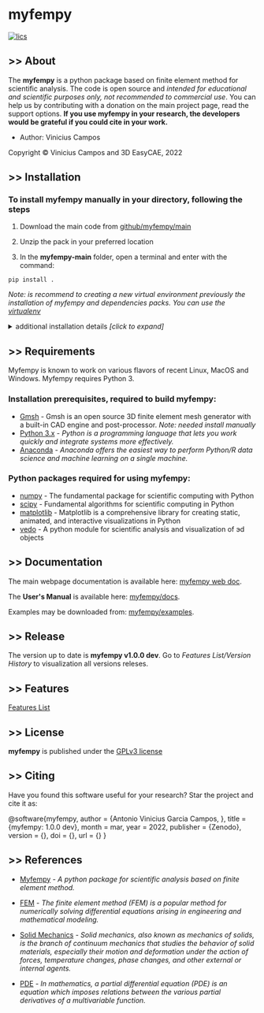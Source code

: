 # myfempy


[![lics](https://img.shields.io/badge/license-GPL-blue.svg)](https://en.wikipedia.org/wiki/GNU_General_Public_License)

<!-- [![DOI](https://orcid.org/0000-0003-1678-384X)](https://orcid.org/0000-0003-1678-384X)

[![Downloads](https://pepy.tech/badge/vedo)](https://pepy.tech/project/vedo)

[![CircleCI](https://circleci.com/gh/marcomusy/vedo.svg?style=svg)](https://circleci.com/gh/marcomusy/vedo) -->


## >> About
The **myfempy** is a python package based on finite element method for scientific analysis. The code is open source and *intended for educational and scientific purposes only, not recommended to commercial use*. You can help us by contributing with a donation on the main project page, read the support options. **If you use myfempy in your research, the  developers would be grateful if you could cite in your work.**

- Author: Vinicius Campos

Copyright © Vinicius Campos and 3D EasyCAE, 2022

## >> Installation
### To install myfempy manually in your directory, following the steps

1. Download the main code from [github/myfempy/main](https://github.com/easycae-3d/myfempy/tree/main)

2. Unzip the pack in your preferred location

3. In the **myfempy-main** folder, open a terminal and enter with the command:

```
pip install .
```

*Note: is recommend to creating a new virtual environment previously the installation of myfempy and dependencies packs. You can use the [virtualenv](https://virtualenv.pypa.io/en/latest/)* 

<details>
<summary>additional installation details <i>[click to expand]</i> </summary>

- To install updated dependencies, use the  ```pip install``` from packs, as follows

```
pip install numpy, scipy, matplotlib, vedo
```

</details>

## >> Requirements

Myfempy is known to work on various flavors of recent Linux, MacOS and Windows. Myfempy requires Python 3.

### Installation prerequisites, required to build myfempy:
- [Gmsh](https://gmsh.info/) - Gmsh is an open source 3D finite element mesh generator with a built-in CAD engine and post-processor. *Note: needed install manually*
- [Python 3.x](https://www.python.org/) - *Python is a programming language that lets you work quickly and integrate systems more effectively.*
- [Anaconda](https://www.anaconda.com/) - *Anaconda offers the easiest way to perform Python/R data science and machine learning on a single machine.*

### Python packages required for using myfempy:
- [numpy](https://numpy.org/) - The fundamental package for scientific computing with Python
- [scipy](https://scipy.org/) - Fundamental algorithms for scientific computing in Python
- [matplotlib](https://matplotlib.org/) - Matplotlib is a comprehensive library for creating static, animated, and interactive visualizations in Python
- [vedo](https://vedo.embl.es/) - A python module for scientific analysis and visualization of эd objects


## >> Documentation
The main webpage documentation is available here: [myfempy web doc](https://myfempy.readthedocs.io/).

The **User's Manual** is available here: [myfempy/docs](https://github.com/easycae-3d/myfempy/blob/main/docs/Users_Manual.pdf).

Examples may be downloaded from: [myfempy/examples](https://github.com/easycae-3d/myfempy/tree/main/examples).

## >> Release

The version up to date is **myfempy v1.0.0 dev**. Go to *Features List/Version History* to visualization all versions releses.

## >> Features

[Features List](https://docs.google.com/spreadsheets/d/1k9kiXk2PPuUvcsiukAni005zQc-IOCmP2r-Z6B02304/edit?usp=sharing)


## >> License

**myfempy** is published under the [GPLv3 license](https://en.wikipedia.org/wiki/GNU_General_Public_License)

<!-- ## >> Acknowledgment -->

## >> Citing

Have you found this software useful for your research? Star the project and cite it as:

@software{myfempy,
  author       = {Antonio Vinicius Garcia Campos,
                  },
  title        = {myfempy: 1.0.0 dev},
  month        = mar,
  year         = 2022,
  publisher    = {Zenodo},
  version      = {},
  doi          = {},
  url          = {}
}

## >> References

- [Myfempy](https://myfempy.readthedocs.io/) - *A python package for scientific analysis based on finite element method.* 

- [FEM](https://en.wikipedia.org/wiki/Finite_element_method) - *The finite element method (FEM) is a popular method for numerically solving differential equations arising in engineering and mathematical modeling.*

- [Solid Mechanics](https://en.wikipedia.org/wiki/Solid_mechanics) - *Solid mechanics, also known as mechanics of solids, is the branch of continuum mechanics that studies the behavior of solid materials, especially their motion and deformation under the action of forces, temperature changes, phase changes, and other external or internal agents.*

- [PDE](https://en.wikipedia.org/wiki/Partial_differential_equation) - *In mathematics, a partial differential equation (PDE) is an equation which imposes relations between the various partial derivatives of a multivariable function.*

